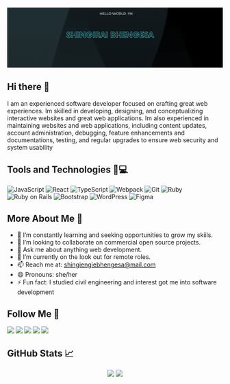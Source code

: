 ![Banner Image](image/banner1.gif)

## Hi there 👋

I am an experienced software developer focused on crafting great web experiences. Im skilled in developing, designing, and conceptualizing interactive websites and great web applications. Im also experienced in maintaining websites and web applications, including content updates, account administration, debugging, feature enhancements and documentations, testing, and regular upgrades to ensure web security and system usability

## Tools and Technologies 🧩💻

![JavaScript](https://img.shields.io/badge/-JavaScript-000?&logo=JavaScript)
![React](https://img.shields.io/badge/-React-000?&logo=React)
![TypeScript](https://img.shields.io/badge/-TypeScript-000?&logo=TypeScript)
![Webpack](https://img.shields.io/badge/-Webpack-000?&logo=c%2b%2b&logoColor=00599C)
![Git](https://img.shields.io/badge/-Git-000?&logo=Git)
![Ruby](https://img.shields.io/badge/-Ruby-000?&logo=Ruby)
![Ruby on Rails](https://img.shields.io/badge/-RubyonRails-000?&logo=RubyonRails)
![Bootstrap](https://img.shields.io/badge/-Bootstrap-000?&logo=Bootstrap)
![WordPress](https://img.shields.io/badge/-WordPress-000?&logo=WordPress)
![Figma](https://img.shields.io/badge/-Figma-000?&logo=Figma)

## More About Me 👩

- 🔭 I’m constantly learning and seeking opportunities to grow my skiils.
- 👯 I’m looking to collaborate on commercial open source projects.
- 💬 Ask me about anything web development.
- 🤔 I’m currently on the look out for remote roles.
- 📫 Reach me at: shingiengiebhengesa@mail.com
- 😄 Pronouns: she/her
- ⚡ Fun fact: I studied civil engineering and interest got me into software development

## Follow Me 🚀

<p id="socialIcons" >
    <a href="https://linkedin.com/in/shingirai_bhengesa" alt="LinkedIn">
        <img src="https://img.shields.io/badge/-LinkedIn-blue?style=flat-square&logo=linkedin" /></a>
     <a href="https://github.com/ShingiraiBhhengesa" alt="Github">
        <img src="https://img.shields.io/badge/-GitHub-3a424f?style=flat-square&logo=github" /></a>
    <a href="https://hackerrank.com/shingiebhengesa" alt="HackerRank">
        <img src="https://img.shields.io/badge/-HackerRank-3a424f?style=flat-square&logo=hackerrank" /></a>
    <a href="#" alt="StackOverflow">
        <img src="https://img.shields.io/badge/-StackOverflow-FE7A16?style=flat-square&logo=stack-overflow&logoColor=white" /></a>
    <a href="#" alt="website">
        <img src="https://img.shields.io/badge/-Shingirai.me-242424?style=flat-square&logo=circle&logoColor=white" /></a>
</p>

## GitHub Stats 📈

<p align="center">
  <img width="48%" src="https://github-readme-stats.vercel.app/api?username=ShingiraiBhengesa&show_icons=true&hide_border=true&theme=radical" />
  <img width="48%" src="https://github-readme-streak-stats.herokuapp.com/?user=ShingiraiBhengesa&hide_border=true&theme=radical" />
</p>


